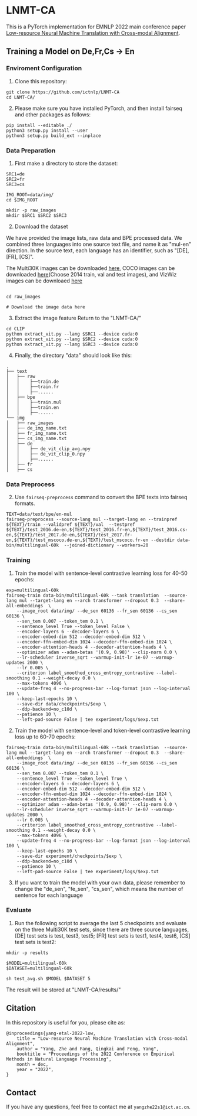 # LNMT-CA
This is a PyTorch implementation for EMNLP 2022 main conference paper [Low-resource Neural Machine Translation with Cross-modal Alignment](https://aclanthology.org/2022.emnlp-main.689/).

## Training a Model on De,Fr,Cs -> En

### Enviroment Configuration

1. Clone this repository:

```shell
git clone https://github.com/ictnlp/LNMT-CA
cd LNMT-CA/
```

2. Please make sure you have installed PyTorch, and then install fairseq and other packages as follows:

```shell
pip install --editable ./
python3 setup.py install --user
python3 setup.py build_ext --inplace
```

### Data Preparation

1. First make a directory to store the dataset:

```shell
SRC1=de
SRC2=fr
SRC3=cs

IMG_ROOT=data/img/
cd $IMG_ROOT

mkdir -p raw_images
mkdir $SRC1 $SRC2 $SRC3
```

2. Download the dataset

We have provided the image lists, raw data and BPE processed data. We combined three languages into one source text file, and name it as "mul-en" direction. In the source text, each language has an identifier, such as "[DE], [FR], [CS]". 

The Multi30K images can be downloaded [here](https://forms.illinois.edu/sec/229675), COCO images can be downloaded [here](https://cocodataset.org/#download)(Choose 2014 train, val and test images), and VizWiz images can be downloaed [here](https://vizwiz.org/tasks-and-datasets/image-captioning/)

```shell

cd raw_images

# Download the image data here

```

3. Extract the image feature
Return to the "LNMT-CA/"

```shell
cd CLIP
python extract_vit.py --lang $SRC1 --device cuda:0
python extract_vit.py --lang $SRC2 --device cuda:0
python extract_vit.py --lang $SRC3 --device cuda:0
```

4. Finally, the directory "data" should look like this:

```
.
├── text
│   ├── raw
│   │    ├──train.de
│   │    ├──train.fr
│   │    ├──......
│   ├── bpe
│   │    ├──train.mul
│   │    ├──train.en
│   │    ├──......
└── img
│   ├── raw_images
│   ├── de_img_name.txt
│   ├── fr_img_name.txt
│   ├── cs_img_name.txt
│   ├── de
│   │    ├── de_vit_clip_avg.npy
│   │    ├── de_vit_clip_0.npy
│   │    ├──......
│   ├── fr
│   ├── cs
```

### Data Preprocess

2. Use `fairseq-preprocess` command to convert the BPE texts into fairseq formats.

```shell
TEXT=data/text/bpe/en-mul
fairseq-preprocess --source-lang mul --target-lang en --trainpref ${TEXT}/train --validpref ${TEXT}/val  --testpref ${TEXT}/test_2016.de-en,${TEXT}/test_2016.fr-en,${TEXT}/test_2016.cs-en,${TEXT}/test_2017.de-en,${TEXT}/test_2017.fr-en,${TEXT}/test_mscoco.de-en,${TEXT}/test_mscoco.fr-en --destdir data-bin/multilingual-60k  --joined-dictionary --workers=20 
```


### Training
1. Train the model with sentence-level contrastive learning loss for 40-50 epochs:

```shell
exp=multilingual-60k
fairseq-train data-bin/multilingual-60k --task translation  --source-lang mul --target-lang en --arch transformer --dropout 0.3  --share-all-embeddings  \
    --image_root data/img/ --de_sen 60136 --fr_sen 60136 --cs_sen 60136 \
    --sen_tem 0.007 --token_tem 0.1 \
    --sentence_level True --token_level False \
    --encoder-layers 6 --decoder-layers 6 \
    --encoder-embed-dim 512 --decoder-embed-dim 512 \
    --encoder-ffn-embed-dim 1024 --decoder-ffn-embed-dim 1024 \
    --encoder-attention-heads 4 --decoder-attention-heads 4 \
    --optimizer adam --adam-betas '(0.9, 0.98)' --clip-norm 0.0 \
    --lr-scheduler inverse_sqrt --warmup-init-lr 1e-07 --warmup-updates 2000 \
    --lr 0.005 \
    --criterion label_smoothed_cross_entropy_contrastive --label-smoothing 0.1 --weight-decay 0.0 \
    --max-tokens 4096 \
    --update-freq 4 --no-progress-bar --log-format json --log-interval 100 \
    --keep-last-epochs 10 \
    --save-dir data/checkpoints/$exp \
    --ddp-backend=no_c10d \
    --patience 10 \
    --left-pad-source False | tee experiment/logs/$exp.txt 
```
2. Train the model with sentence-level and token-level contrastive learning loss up to 60-70 epochs:

```shell
fairseq-train data-bin/multilingual-60k --task translation  --source-lang mul --target-lang en --arch transformer --dropout 0.3  --share-all-embeddings  \
    --image_root data/img/ --de_sen 60136 --fr_sen 60136 --cs_sen 60136 \
    --sen_tem 0.007 --token_tem 0.1 \
    --sentence_level True --token_level True \
    --encoder-layers 6 --decoder-layers 6 \
    --encoder-embed-dim 512 --decoder-embed-dim 512 \
    --encoder-ffn-embed-dim 1024 --decoder-ffn-embed-dim 1024 \
    --encoder-attention-heads 4 --decoder-attention-heads 4 \
    --optimizer adam --adam-betas '(0.9, 0.98)' --clip-norm 0.0 \
    --lr-scheduler inverse_sqrt --warmup-init-lr 1e-07 --warmup-updates 2000 \
    --lr 0.005 \
    --criterion label_smoothed_cross_entropy_contrastive --label-smoothing 0.1 --weight-decay 0.0 \
    --max-tokens 4096 \
    --update-freq 4 --no-progress-bar --log-format json --log-interval 100 \
    --keep-last-epochs 10 \
    --save-dir experiment/checkpoints/$exp \
    --ddp-backend=no_c10d \
    --patience 10 \
    --left-pad-source False | tee experiment/logs/$exp.txt 
```

3. If you want to train the model with your own data, please remember to change the "de_sen", "fe_sen", "cs_sen", which means the number of sentence for each language


### Evaluate

1. Run the following script to average the last 5 checkpoints and evaluate on the three Multi30K test sets, since there are three source languages, [DE] test sets is test, test3, test5; [FR] test sets is test1, test4, test6, [CS] test sets is test2:

```shell
mkdir -p results

$MODEL=multilingual-60k
$DATASET=multilingual-60k

sh test_avg.sh $MODEL $DATASET 5
```

The result will be stored at "LNMT-CA/results/"


## Citation
In this repository is useful for you, please cite as:

```
@inproceedings{yang-etal-2022-low,
    title = "Low-resource Neural Machine Translation with Cross-modal Alignment",
    author = "Yang, Zhe and Fang, Qingkai and Feng, Yang",
    booktitle = "Proceedings of the 2022 Conference on Empirical Methods in Natural Language Processing",
    month = dec,
    year = "2022",
}
```

## Contact

If you have any questions, feel free to contact me at `yangzhe22s1@ict.ac.cn`.
